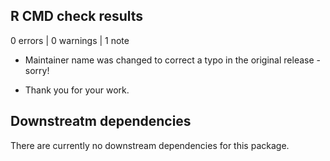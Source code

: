 ## R CMD check results

0 errors | 0 warnings | 1 note

* Maintainer name was changed to correct a typo in the original release - sorry!

* Thank you for your work.

## Downstreatm dependencies

There are currently no downstream dependencies for this package.
